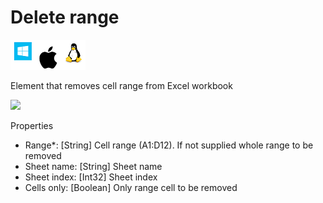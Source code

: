 # Delete range

![](<../../../.gitbook/assets/image (59).png>)

Element that removes cell range from Excel workbook

![](../../../.gitbook/assets/Excel\_delete\_range.png)

Properties

* Range\*: \[String] Cell range (A1:D12). If not supplied whole range to be removed
* Sheet name: \[String] Sheet name
* Sheet index: \[Int32] Sheet index
* Cells only: \[Boolean] Only range cell to be removed
